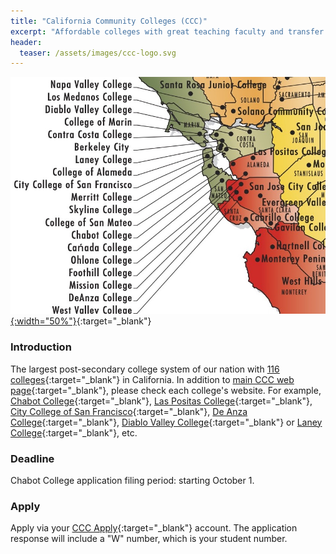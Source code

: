 ```yaml
---
title: "California Community Colleges (CCC)"
excerpt: "Affordable colleges with great teaching faculty and transfer opportunities"
header:
  teaser: /assets/images/ccc-logo.svg
---
```

[![California Community Colleges the in Bay area](/assets/images/ccc-campuses.jpg){:width="50%"}](https://upload.wikimedia.org/wikipedia/en/3/39/Student_Senate_Regions_Map.pdf){:target="_blank"}
### Introduction
The largest post-secondary college system of our nation with [116 colleges](https://en.wikipedia.org/wiki/List_of_California_Community_Colleges_by_enrollment){:target="_blank"} in California. In addition to 
[main CCC web page](https://www.cccco.edu/){:target="_blank"}, please check each college's website. For example, [Chabot College](https://www.chabotcollege.edu/){:target="_blank"}, [Las Positas College](http://www.laspositascollege.edu){:target="_blank"}, [City College of San Francisco](https://www.ccsf.edu/){:target="_blank"}, [De Anza College](https://www.deanza.edu/){:target="_blank"}, [Diablo Valley College](https://www.dvc.edu/){:target="_blank"} or [Laney College](https://laney.edu/){:target="_blank"}, etc.

### Deadline
Chabot College application filing period:  starting October 1.

### Apply
Apply via your [CCC Apply](https://home.cccapply.org){:target="_blank"} account. The application response will include a "W" number, which is your student number.
